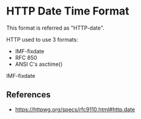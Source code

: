 # HTTP Date Time Format

This format is referred as "HTTP-date".

HTTP used to use 3 formats:

- IMF-fixdate
- RFC 850
- ANSI C's asctime()

IMF-fixdate 

## References

- https://httpwg.org/specs/rfc9110.html#http.date
